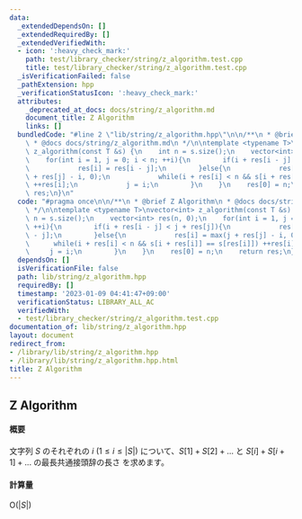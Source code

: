 ```yaml
---
data:
  _extendedDependsOn: []
  _extendedRequiredBy: []
  _extendedVerifiedWith:
  - icon: ':heavy_check_mark:'
    path: test/library_checker/string/z_algorithm.test.cpp
    title: test/library_checker/string/z_algorithm.test.cpp
  _isVerificationFailed: false
  _pathExtension: hpp
  _verificationStatusIcon: ':heavy_check_mark:'
  attributes:
    _deprecated_at_docs: docs/string/z_algorithm.md
    document_title: Z Algorithm
    links: []
  bundledCode: "#line 2 \"lib/string/z_algorithm.hpp\"\n\n/**\n * @brief Z Algorithm\n\
    \ * @docs docs/string/z_algorithm.md\n */\n\ntemplate <typename T>\nvector<int>\
    \ z_algorithm(const T &s) {\n    int n = s.size();\n    vector<int> res(n, 0);\n\
    \    for(int i = 1, j = 0; i < n; ++i){\n        if(i + res[i - j] < j + res[j]){\n\
    \            res[i] = res[i - j];\n        }else{\n            res[i] = max(j\
    \ + res[j] - i, 0);\n            while(i + res[i] < n && s[i + res[i]] == s[res[i]])\
    \ ++res[i];\n            j = i;\n        }\n    }\n    res[0] = n;\n    return\
    \ res;\n}\n"
  code: "#pragma once\n\n/**\n * @brief Z Algorithm\n * @docs docs/string/z_algorithm.md\n\
    \ */\n\ntemplate <typename T>\nvector<int> z_algorithm(const T &s) {\n    int\
    \ n = s.size();\n    vector<int> res(n, 0);\n    for(int i = 1, j = 0; i < n;\
    \ ++i){\n        if(i + res[i - j] < j + res[j]){\n            res[i] = res[i\
    \ - j];\n        }else{\n            res[i] = max(j + res[j] - i, 0);\n      \
    \      while(i + res[i] < n && s[i + res[i]] == s[res[i]]) ++res[i];\n       \
    \     j = i;\n        }\n    }\n    res[0] = n;\n    return res;\n}"
  dependsOn: []
  isVerificationFile: false
  path: lib/string/z_algorithm.hpp
  requiredBy: []
  timestamp: '2023-01-09 04:41:47+09:00'
  verificationStatus: LIBRARY_ALL_AC
  verifiedWith:
  - test/library_checker/string/z_algorithm.test.cpp
documentation_of: lib/string/z_algorithm.hpp
layout: document
redirect_from:
- /library/lib/string/z_algorithm.hpp
- /library/lib/string/z_algorithm.hpp.html
title: Z Algorithm
---
```

## Z Algorithm

#### 概要

文字列 $S$ のそれぞれの $i \: (1 \leq i \leq \lvert S\lvert)$ について、$S[1] + S[2] + ...$ と $S[i] + S[i + 1] + ...$ の最長共通接頭辞の長さ を求めます。

#### 計算量

$\mathrm{O}(\lvert S\lvert)$